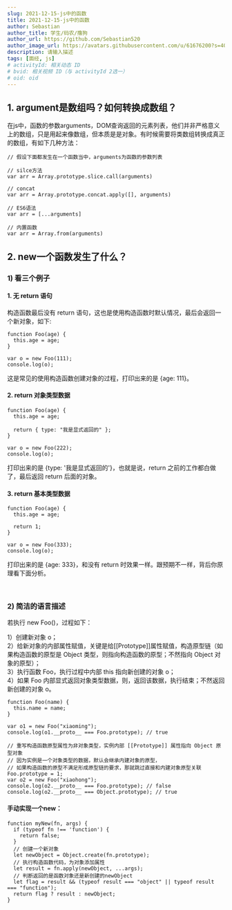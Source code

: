 ```yaml
---
slug: 2021-12-15-js中的函数
title: 2021-12-15-js中的函数
author: Sebastian
author_title: 学生/码农/撸狗
author_url: https://github.com/Sebastian520
author_image_url: https://avatars.githubusercontent.com/u/61676200?s=40&v=4
description: 请输入描述
tags: [面经, js]
# activityId: 相关动态 ID
# bvid: 相关视频 ID（与 activityId 2选一）
# oid: oid
---
```


<!-- truncate -->
## 1. argument是数组吗？如何转换成数组？

在js中，函数的参数arguments，DOM查询返回的元素列表，他们并非严格意义上的数组，只是用起来像数组，但本质是是对象。有时候需要将类数组转换成真正的数组，有如下几种方法：
```
// 假设下面都发生在一个函数当中，arguments为函数的参数列表

// silce方法
var arr = Array.prototype.slice.call(arguments)

// concat
var arr = Array.prototype.concat.apply([], arguments)

// ES6语法
var arr = [...arguments]

// 内置函数
var arr = Array.from(arguments)
```

## 2. new一个函数发生了什么？

### 1) 看三个例子

#### 1. 无 return 语句
构造函数最后没有 return 语句，这也是使用构造函数时默认情况，最后会返回一个新对象，如下:
```
function Foo(age) {
  this.age = age;
}

var o = new Foo(111);
console.log(o);
```
这是常见的使用构造函数创建对象的过程，打印出来的是 {age: 111}。

#### 2. return 对象类型数据
```
function Foo(age) {
  this.age = age;

  return { type: "我是显式返回的" };
}

var o = new Foo(222);
console.log(o);
```
打印出来的是 {type: '我是显式返回的'}，也就是说，return 之前的工作都白做了，最后返回 return 后面的对象。

#### 3. return 基本类型数据
```
function Foo(age) {
  this.age = age;

  return 1;
}

var o = new Foo(333);
console.log(o);
```
打印出来的是 {age: 333}，和没有 return 时效果一样。跟预期不一样，背后你原理看下面分析。

<br/>

### 2) 简洁的语言描述

若执行 new Foo()，过程如下：

1）创建新对象 o；  
2）给新对象的内部属性赋值，关键是给[[Prototype]]属性赋值，构造原型链（如果构造函数的原型是 Object 类型，则指向构造函数的原型；不然指向 Object 对象的原型）；  
3）执行函数 Foo，执行过程中内部 this 指向新创建的对象 o；  
4）如果 Foo 内部显式返回对象类型数据，则，返回该数据，执行结束；不然返回新创建的对象 o。


```
function Foo(name) {
  this.name = name;
}

var o1 = new Foo("xiaoming");
console.log(o1.__proto__ === Foo.prototype); // true

// 重写构造函数原型属性为非对象类型，实例内部 [[Prototype]] 属性指向 Object 原型对象
// 因为实例是一个对象类型的数据，默认会继承内建对象的原型，
// 如果构造函数的原型不满足形成原型链的要求，那就跳过直接和内建对象原型关联
Foo.prototype = 1;
var o2 = new Foo("xiaohong");
console.log(o2.__proto__ === Foo.prototype); // false
console.log(o2.__proto__ === Object.prototype); // true
```

#### 手动实现一个new：
```
function myNew(fn, args) {
  if (typeof fn !== 'function') {
    return false;
  }
  // 创建一个新对象
  let newObject = Object.create(fn.prototype);
  // 执行构造函数代码，为对象添加属性
  let result = fn.apply(newObject, ...args);
  // 判断返回的是函数对象还是新创建的newObject
  let flag = result && (typeof result === "object" || typeof result === "function");
  return flag ? result : newObject;
}
```



